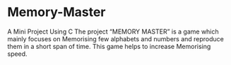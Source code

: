 # Memory-Master
A Mini Project Using C
The project “MEMORY MASTER” is a game which mainly focuses on Memorising few alphabets and numbers and reproduce them in a short span of time. 
This game helps to increase Memorising speed.
